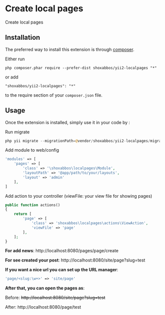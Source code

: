 Create local pages
==================
Create local pages

Installation
------------

The preferred way to install this extension is through [composer](http://getcomposer.org/download/).

Either run

```
php composer.phar require --prefer-dist shoxabbos/yii2-localpages "*"
```

or add

```
"shoxabbos/yii2-localpages": "*"
```

to the require section of your `composer.json` file.


Usage
-----

Once the extension is installed, simply use it in your code by  :

Run migrate
```php
php yii migrate --migrationPath=@vendor/shoxabbos/yii2-localpages/migrations
```


Add module to web/config
```php
'modules' => [
    'pages' => [
        'class' => '\shoxabbos\localpages\Module',
        'layoutPath' => '@app/path/to/your/layouts',
        'layout' => 'admin'
    ],
]
```

Add action to your controller (viewFile: your view file for showing pages)
```php
public function actions()
{
    return [
        'page' => [
            'class' => 'shoxabbos\localpages\actions\ViewAction',
            'viewFile' => 'page'
        ],
    ];
}
```

__For add news__: http://localhost:8080/pages/page/create

__For see created your post__: http://localhost:8080/site/page?slug=test

__If you want a nice url you can set up the URL manager__: 
```php
'page/<slug:\w+>' => 'site/page'
```

__After that, you can open the pages as__:

Before: ~~http://localhost:8080/site/page?slug=test~~

After: http://localhost:8080/page/test
